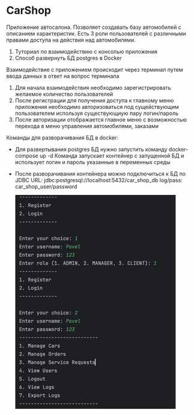 # CarShop

Приложение автосалона. Позволяет создавать базу автомобилей с описанием характеристик. Есть 3 роли пользователей с
различными правами доступа на действия над автомобилями.

1. Туториал по взаимодействию с консолью приложения
2. Способ развернуть БД postgres в Docker

Взаимодействие с приложением происходит через терминал путем ввода данных в ответ на вопрос терминала

1. Для начала взаимодействия необходимо зарегистрировать желаемое количество пользователей
2. После регистрации для получения доступа к главному меню приложения необходимо авторизоваться под сущействующим 
пользователем используя существующиую пару логин/пароль
3. После авторизации отображается главное меню с возможностью перехода в меню управления автомобилями, заказами


Команды для разворачивания БД в docker:
-  Для развертывания postgres БД нужно запустить команду docker-compose up -d
Команда запускает контейнер с запущенной БД и использует логин и пароль указанные в переменных среды 
- После разворачивания контейнера можно подключиться к БД по JDBC URL: 
jdbc:postgresql://localhost:5432/car_shop_db
log/pass: car_shop_user/password

  ![img.png](img.png)

